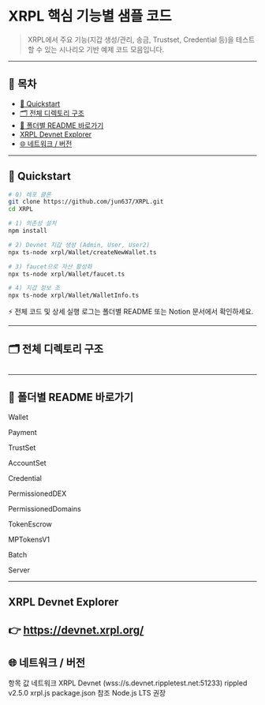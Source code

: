# XRPL 핵심 기능별 샘플 코드

> XRPL에서 주요 기능(지갑 생성/관리, 송금, Trustset, Credential 등)을 테스트할 수 있는 시나리오 기반 예제 코드 모음입니다.

---

## 📑 목차
- [🚀 Quickstart](#-quickstart)
- [🗂️ 전체 디렉토리 구조](#-전체-디렉토리-구조)
- [📂 폴더별 README 바로가기](#-폴더별-readme-바로가기)
- [XRPL Devnet Explorer](#xrpl-devnet-explorer)
- [🌐 네트워크 / 버전](#-네트워크--버전)

---

## 🚀 Quickstart

```bash
# 0) 레포 클론
git clone https://github.com/jun637/XRPL.git
cd XRPL

# 1) 의존성 설치
npm install

# 2) Devnet 지갑 생성 (Admin, User, User2)
npx ts-node xrpl/Wallet/createNewWallet.ts

# 3) faucet으로 자산 활성화
npx ts-node xrpl/Wallet/faucet.ts

# 4) 지갑 정보 조
npx ts-node xrpl/Wallet/WalletInfo.ts
```
⚡ 전체 코드 및 상세 실행 로그는 폴더별 README 또는 Notion 문서에서 확인하세요.

---

## 🗂️ 전체 디렉토리 구조

```bash xrpl/ ├── Wallet/ │ ├── createNewWallet.ts │ ├── faucet.ts │ ├── LoadWallet.ts │ └── WalletInfo.ts │ ├── Payment/ │ ├── sendIOU.ts │ └── sendXRP.ts │ ├── TrustSet/ ├ ├── requireAuth.ts │ └── TrustSet.ts │ ├── AccountSet/ │ └── AccountSet.ts │ ├── Credential/ │ ├── acceptCredential.ts │ ├── checkCredential.ts │ ├── createCredential.ts │ └── deleteCredential.ts │ ├── PermissionedDEX/ │ ├── bookOffers.ts │ ├── cancelOffer.ts │ └── createPermissionedOffer.ts │ ├── PermissionedDomains/ │ ├── AcceptedCredentials.ts │ ├── createDomain.ts │ └── deleteDomain.ts │ ├── TokenEscrow/ │ ├── escrowCancel.ts │ ~~├── escrowCreateIOU.ts~~ │ ├── escrowCreateMPT.ts │ └── escrowFinish.ts │ ├── MPTokensV1/ │ ├── authorizeHolder.ts │ ├── createIssuance.ts │ ├── destroyIssuance.ts │ ├── sendMPT.ts │ └── setIssuance.ts │ ├── Batch/ │ ├── AllOrNothing.ts │ ├── Independent.ts │ ├── OnlyOne.ts │ └── UntilFailure.ts │ ├── Server/ │ └── serverInfo.ts │
```
---
## 📂 폴더별 README 바로가기
Wallet

Payment

TrustSet

AccountSet

Credential

PermissionedDEX

PermissionedDomains

TokenEscrow

MPTokensV1

Batch

Server

---
## XRPL Devnet Explorer
👉 https://devnet.xrpl.org/
---
## 🌐 네트워크 / 버전
항목	값
네트워크	XRPL Devnet (wss://s.devnet.rippletest.net:51233)
rippled	v2.5.0
xrpl.js	package.json 참조
Node.js	LTS 권장
